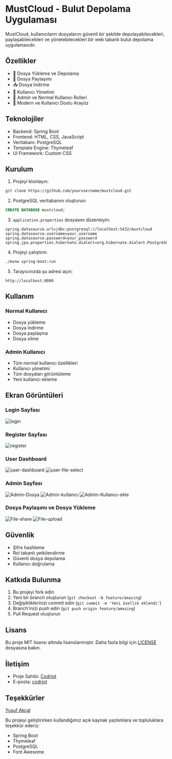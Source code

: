 # MustCloud - Bulut Depolama Uygulaması

MustCloud, kullanıcıların dosyalarını güvenli bir şekilde depolayabilecekleri, paylaşabilecekleri ve yönetebilecekleri bir web tabanlı bulut depolama uygulamasıdır.

## Özellikler

- 📁 Dosya Yükleme ve Depolama
- 🔄 Dosya Paylaşımı
- 📥 Dosya İndirme
- 👥 Kullanıcı Yönetimi
- 🔐 Admin ve Normal Kullanıcı Rolleri
- 💫 Modern ve Kullanıcı Dostu Arayüz

## Teknolojiler

- Backend: Spring Boot
- Frontend: HTML, CSS, JavaScript
- Veritabanı: PostgreSQL
- Template Engine: Thymeleaf
- UI Framework: Custom CSS

## Kurulum

1. Projeyi klonlayın:
```bash
git clone https://github.com/yourusername/mustcloud.git
```

2. PostgreSQL veritabanını oluşturun:
```sql
CREATE DATABASE mustcloud;
```

3. `application.properties` dosyasını düzenleyin:
```properties
spring.datasource.url=jdbc:postgresql://localhost:5432/mustcloud
spring.datasource.username=your_username
spring.datasource.password=your_password
spring.jpa.properties.hibernate.dialect=org.hibernate.dialect.PostgreSQLDialect
```

4. Projeyi çalıştırın:
```bash
./mvnw spring-boot:run
```

5. Tarayıcınızda şu adresi açın:
```
http://localhost:8080
```

## Kullanım

### Normal Kullanıcı
- Dosya yükleme
- Dosya indirme
- Dosya paylaşma
- Dosya silme

### Admin Kullanıcı
- Tüm normal kullanıcı özellikleri
- Kullanıcı yönetimi
- Tüm dosyaları görüntüleme
- Yeni kullanıcı ekleme

## Ekran Görüntüleri

### Login Sayfası
![login](https://github.com/user-attachments/assets/81b04998-8904-4622-8823-48b2f6dd5bd1)

### Register Sayfası
![register](https://github.com/user-attachments/assets/43ccf4de-29e5-402b-9e35-5ae07872a664)


### User Dashboard
![user-dashboard](https://github.com/user-attachments/assets/2630a02d-1872-4a1d-8792-f444e5349109)
![user-file-select](https://github.com/user-attachments/assets/49b4ebf7-ce21-4c2a-8e84-99347a31196c)



### Admin Sayfası
![Admin-Dosya](https://github.com/user-attachments/assets/336fc5db-d91f-47d3-96c2-3a394a1b69a7)
![Admin-kullanıcı](https://github.com/user-attachments/assets/2703807a-6c44-46f5-b858-331931e9e973)
![Admin-Kullanıcı-ekle](https://github.com/user-attachments/assets/7ecfcf76-82b2-4b03-8302-ed434b643cc3)


### Dosya Paylaşımı ve Dosya Yükleme 
![File-share](https://github.com/user-attachments/assets/b958cec5-2864-478c-9a55-4fb3f203e527)
![File-upload](https://github.com/user-attachments/assets/dd58d974-dc90-4fdb-b4f1-7d90f6b6c5cd)

## Güvenlik

- Şifre hashleme
- Rol tabanlı yetkilendirme
- Güvenli dosya depolama
- Kullanıcı doğrulama

## Katkıda Bulunma

1. Bu projeyi fork edin
2. Yeni bir branch oluşturun (`git checkout -b feature/amazing`)
3. Değişikliklerinizi commit edin (`git commit -m 'Yeni özellik eklendi'`)
4. Branch'inizi push edin (`git push origin feature/amazing`)
5. Pull Request oluşturun

## Lisans

Bu proje MIT lisansı altında lisanslanmıştır. Daha fazla bilgi için [LICENSE](LICENSE) dosyasına bakın.

## İletişim

- Proje Sahibi: [Codriot](https://github.com/codriot) 
- E-posta: [codriot](mustafa.al10@yahoo.com)

## Teşekkürler
[Yusuf Akçal](https://github.com/Yusufakcl)

Bu projeyi geliştirirken kullandığımız açık kaynak yazılımlara ve topluluklara teşekkür ederiz:

- Spring Boot
- Thymeleaf
- PostgreSQL
- Font Awesome
